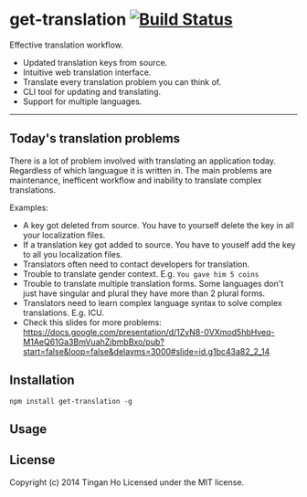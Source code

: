 get-translation [![Build Status](https://travis-ci.org/tinganho/get-translation.png)](https://travis-ci.org/tinganho/get-translation)
==============
Effective translation workflow. 

* Updated translation keys from source.
* Intuitive web translation interface.
* Translate every translation problem you can think of.
* CLI tool for updating and translating.
* Support for multiple languages.

----

## Today's translation problems
There is a lot of problem involved with translating an application today. Regardless of which languague it is written in. The main problems are maintenance, inefficent workflow and inability to translate complex translations.

Examples:

* A key got deleted from source. You have to yourself delete the key in all your localization files.
* If a translation key got added to source. You have to youself add the key to all you localization files.
* Translators often need to contact developers for translation.
* Trouble to translate gender context. E.g. `You gave him 5 coins`
* Trouble to translate multiple translation forms. Some languages don't just have singular and plural they have more than 2 plural forms.
* Translators need to learn complex language syntax to solve complex translations. E.g. ICU.
* Check this slides for more problems: https://docs.google.com/presentation/d/1ZyN8-0VXmod5hbHveq-M1AeQ61Ga3BmVuahZjbmbBxo/pub?start=false&loop=false&delayms=3000#slide=id.g1bc43a82_2_14

## Installation

`npm install get-translation -g`

## Usage






## License
Copyright (c) 2014 Tingan Ho
Licensed under the MIT license.
